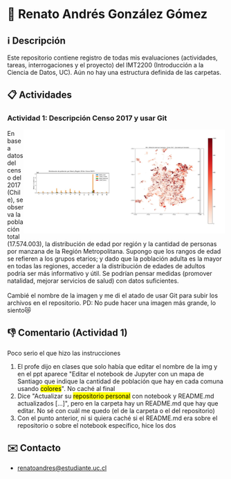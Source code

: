 # 👤 Renato Andrés González Gómez
## ℹ️ Descripción
Este repositorio contiene registro de todas mis evaluaciones (actividades, tareas, interrogaciones y el proyecto) del IMT2200 (Introducción a la Ciencia de Datos, UC). Aún no hay una estructura definida de las carpetas.

## 📋 Actividades
### Actividad 1: Descripción Censo 2017 y usar Git

<img src='https://github.com/renatoandress/IMT2200-RENATO-GONZALEZ/blob/main/Actividad%2001/figuras.jpg' width="466" height="240" align="right">
<div>En base a datos del censo del 2017 (Chile), se observa la población total (17.574.003), la distribución de edad por región y la cantidad de personas por manzana de la Región Metropolitana. Supongo que los rangos de edad se refieren a los grupos etarios; y dado que la población adulta es la mayor en todas las regiones, acceder a la distribución de edades de adultos podría ser más informativo y útil. Se podrían pensar medidas (promover natalidad, mejorar servicios de salud) con datos suficientes.</div><br>
Cambié el nombre de la imagen y me di el atado de usar Git para subir los archivos en el repositorio. PD: No pude hacer una imagen más grande, lo siento😿

## 👎 Comentario (Actividad 1)
Poco serio el que hizo las instrucciones</br>
1. El profe dijo en clases que solo había que editar el nombre de la img y en el ppt aparece "Editar el notebook de Jupyter con un mapa de Santiago que indique la cantidad de población que hay en cada comuna usando <mark>colores</mark>". No caché al final
2. Dice "Actualizar su <mark>repositorio personal</mark> con notebook y README.md actualizados [...]", pero en la carpeta hay un README.md que hay que editar. No sé con cuál me quedo (el de la carpeta o el del repositorio)
3. Con el punto anterior, ni si quiera caché si el README.md era sobre el repositorio o sobre el notebook específico, hice los dos

## ✉️ Contacto
- renatoandres@estudiante.uc.cl
